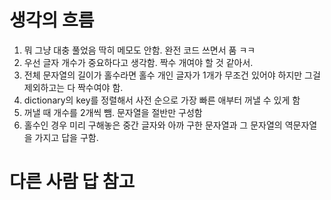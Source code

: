 # 생각의 흐름
1. 뭐 그냥 대충 풀었음 딱히 메모도 안함. 완전 코드 쓰면서 품 ㅋㅋ
2. 우선 글자 개수가 중요하다고 생각함. 짝수 개여야 할 것 같아서.
3. 전체 문자열의 길이가 홀수라면 홀수 개인 글자가 1개가 무조건 있어야 하지만 그걸 제외하고는 다 짝수여야 함.
4. dictionary의 key를 정렬해서 사전 순으로 가장 빠른 애부터 꺼낼 수 있게 함
5. 꺼낼 때 개수를 2개씩 뺌. 문자열을 절반만 구성함
6. 홀수인 경우 미리 구해놓은 중간 글자와 아까 구한 문자열과 그 문자열의 역문자열을 가지고 답을 구함.

# 다른 사람 답 참고
